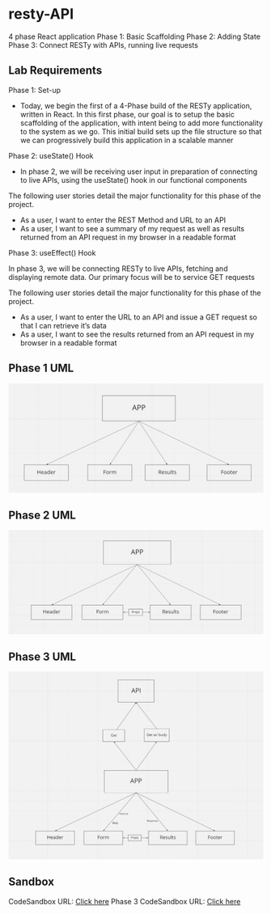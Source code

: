 # resty-API

4 phase React application
Phase 1: Basic Scaffolding
Phase 2: Adding State
Phase 3: Connect RESTy with APIs, running live requests

## Lab Requirements

Phase 1: Set-up

- Today, we begin the first of a 4-Phase build of the RESTy application, written in React. In this first phase, our goal is to setup the basic scaffolding of the application, with intent being to add more functionality to the system as we go. This initial build sets up the file structure so that we can progressively build this application in a scalable manner

Phase 2: useState() Hook

- In phase 2, we will be receiving user input in preparation of connecting to live APIs, using the useState() hook in our functional components  

The following user stories detail the major functionality for this phase of the project.  

- As a user, I want to enter the REST Method and URL to an API  
- As a user, I want to see a summary of my request as well as results returned from an API request in my browser in a readable format  

Phase 3: useEffect() Hook

In phase 3, we will be connecting RESTy to live APIs, fetching and displaying remote data. Our primary focus will be to service GET requests

The following user stories detail the major functionality for this phase of the project.

- As a user, I want to enter the URL to an API and issue a GET request so that I can retrieve it’s data
- As a user, I want to see the results returned from an API request in my browser in a readable format


## Phase 1 UML
![phase1](./phase1.png)

## Phase 2 UML
![phase2](./phase2.png)

## Phase 3 UML
![phase3](./phase3.png)

## Sandbox
CodeSandbox URL: [Click here](https://codesandbox.io/s/keen-parm-3yees)
Phase 3 CodeSandbox URL: [Click here](https://codesandbox.io/s/stoic-lamarr-texmo)
